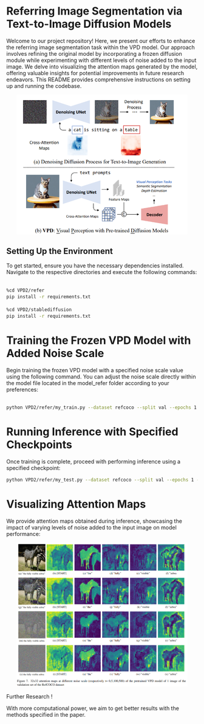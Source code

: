 # Referring Image Segmentation via Text-to-Image Diffusion Models

Welcome to our project repository! Here, we present our efforts to enhance the referring image segmentation task within the VPD model. Our approach involves refining the original model by incorporating a frozen diffusion module while experimenting with different levels of noise added to the input image. We delve into visualizing the attention maps generated by the model, offering valuable insights for potential improvements in future research endeavors. This README provides comprehensive instructions on setting up and running the codebase.

<div style="text-align:center;">
    <img src="https://github.com/melvinsevi/MVA-Project-Unleashing-Text-to-Image-Diffusion-Models-for-Visual-Perception/blob/main/VPDgit.png?raw=true" alt="Alt Text" width="450"/>
</div>

## Setting Up the Environment

To get started, ensure you have the necessary dependencies installed. Navigate to the respective directories and execute the following commands:

```bash

%cd VPD2/refer
pip install -r requirements.txt

%cd VPD2/stablediffusion
pip install -r requirements.txt
```

# Training the Frozen VPD Model with Added Noise Scale

Begin training the frozen VPD model with a specified noise scale value using the following command. You can adjust the noise scale directly within the model file located in the model_refer folder according to your preferences:

```bash

python VPD2/refer/my_train.py --dataset refcoco --split val --epochs 1 --batch-size 4 --workers 4 --img_size 512
```

# Running Inference with Specified Checkpoints

Once training is complete, proceed with performing inference using a specified checkpoint:

```bash
python VPD2/refer/my_test.py --dataset refcoco --split val --epochs 1 --workers 4 --img_size 512

```

# Visualizing Attention Maps

We provide attention maps obtained during inference, showcasing the impact of varying levels of noise added to the input image on model performance:

<div style="text-align:center;">
    <img src="https://github.com/melvinsevi/MVA-Project-Unleashing-Text-to-Image-Diffusion-Models-for-Visual-Perception/blob/main/VPD2/VPD_img.png?raw=true" alt="Alt Text" width="450"/>
</div> 

Further Research !

With more computational power, we aim to get better results with the methods specified in the paper.
